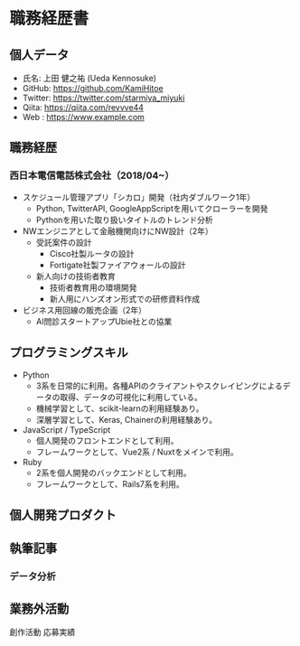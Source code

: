 # 職務経歴書

## 個人データ
- 氏名: 上田 健之祐 (Ueda Kennosuke)
- GitHub: https://github.com/KamiHitoe
- Twitter: https://twitter.com/starmiya_miyuki
- Qiita: https://qiita.com/revvve44
- Web : https://www.example.com

## 職務経歴
### 西日本電信電話株式会社（2018/04~）
- スケジュール管理アプリ「シカロ」開発（社内ダブルワーク1年）
  - Python, TwitterAPI, GoogleAppScriptを用いてクローラーを開発
  - Pythonを用いた取り扱いタイトルのトレンド分析
- NWエンジニアとして金融機関向けにNW設計（2年）
  - 受託案件の設計
    - Cisco社製ルータの設計
    - Fortigate社製ファイアウォールの設計
  - 新人向けの技術者教育
    - 技術者教育用の環境開発
    - 新人用にハンズオン形式での研修資料作成
- ビジネス用回線の販売企画（2年）
  - AI問診スタートアップUbie社との協業

## プログラミングスキル
- Python
  - 3系を日常的に利用。各種APIのクライアントやスクレイピングによるデータの取得、データの可視化に利用している。
  - 機械学習として、scikit-learnの利用経験あり。
  - 深層学習として、Keras, Chainerの利用経験あり。
- JavaScript / TypeScript
  - 個人開発のフロントエンドとして利用。
  - フレームワークとして、Vue2系 / Nuxtをメインで利用。
- Ruby
  - 2系を個人開発のバックエンドとして利用。
  - フレームワークとして、Rails7系を利用。

## 個人開発プロダクト

## 執筆記事

### データ分析

## 業務外活動
創作活動
応募実績

